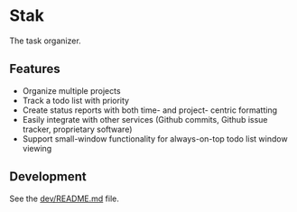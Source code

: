 # Stak
The task organizer.

## Features
+ Organize multiple projects
+ Track a todo list with priority
+ Create status reports with both time- and project- centric formatting
+ Easily integrate with other services (Github commits, Github issue tracker, proprietary software)
+ Support small-window functionality for always-on-top todo list window viewing

## Development
See the [dev/README.md](https://github.com/fru1tstand/fm-stak/blob/master/dev/README.md) file.
